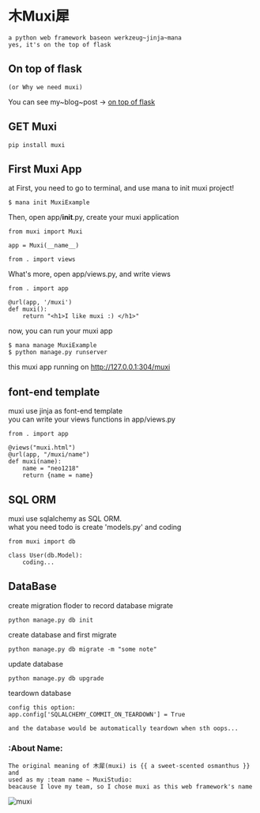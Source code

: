 木Muxi犀
===

	a python web framework baseon werkzeug~jinja~mana
	yes, it's on the top of flask

## On top of flask

	(or Why we need muxi)
You can see my~blog~post -> [on top of flask]()

## GET Muxi

	pip install muxi

## First Muxi App
at First, you need to go to terminal, and use mana to init muxi project!

	$ mana init MuxiExample

Then, open app/__init__.py, create your muxi application

	from muxi import Muxi

	app = Muxi(__name__)

	from . import views

What's more, open app/views.py, and write views

	from . import app

	@url(app, '/muxi')
	def muxi():
		return "<h1>I like muxi :) </h1>"

now, you can run your muxi app

	$ mana manage MuxiExample
	$ python manage.py runserver

this muxi app running on http://127.0.0.1:304/muxi

## font-end template
muxi use jinja as font-end template <br/>
you can write your views functions in app/views.py

	from . import app

	@views("muxi.html")
	@url(app, "/muxi/name")
	def muxi(name):
		name = "neo1218"
		return {name = name}


## SQL ORM
muxi use sqlalchemy as SQL ORM. <br/>
what you need todo is create 'models.py' and coding

	from muxi import db

	class User(db.Model):
		coding...

## DataBase
create migration floder to record database migrate

	python manage.py db init

create database and first migrate

	python manage.py db migrate -m "some note"

update database

	python manage.py db upgrade

teardown database

	config this option:
	app.config['SQLALCHEMY_COMMIT_ON_TEARDOWN'] = True

	and the database would be automatically teardown when sth oops...


### :About Name:

	The original meaning of 木犀(muxi) is {{ a sweet-scented osmanthus }} and
	used as my :team name ~ MuxiStudio:
	beacause I love my team, so I chose muxi as this web framework's name

![muxi](http://7xj431.com1.z0.glb.clouddn.com/slogan_bg.png)

